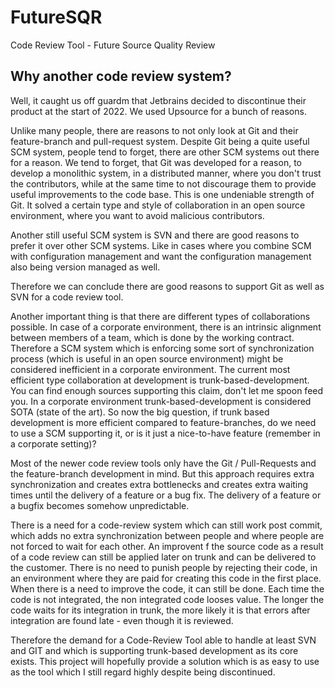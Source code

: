 # FutureSQR
Code Review Tool - Future Source Quality Review

## Why another code review system?
Well, it caught us off guardm that Jetbrains decided to discontinue their product at the start of 2022. We used Upsource for a bunch of reasons.

Unlike many people, there are reasons to not only look at Git and their  feature-branch and pull-request system. Despite Git being a quite 
useful SCM system, people tend to forget, there are other SCM systems out there for a reason. We tend to forget, that Git was developed
for a reason, to develop a monolithic system, in a distributed manner, where you don't trust the contributors, while at the same time to not
discourage them to provide useful improvements to the code base. This is one undeniable strength of Git. It solved a certain type and 
style of collaboration in an open source environment, where you want to avoid malicious contributors. 

Another still useful SCM system is SVN and there are good reasons to prefer it over other SCM systems. Like in cases where you combine
SCM with configuration management and want the configuration management also being version managed as well.

Therefore we can conclude there are good reasons to support Git as well as SVN for a code review tool. 

Another important thing is that there are different types of collaborations possible. In case of a corporate environment, there is an intrinsic
alignment between members of a team, which is done by the working contract. Therefore a SCM system which is enforcing some sort of 
synchronization process (which is useful in an open source environment) might be considered inefficient in a corporate environment. The
current most efficient type collaboration at development is trunk-based-development. You can find enough sources supporting this claim,
don't let me spoon feed you. In a corporate environment trunk-based-development is considered SOTA (state of the art). So now the big 
question, if trunk based development is more efficient compared to feature-branches, do we need to use a SCM supporting it, or is it just
a nice-to-have feature (remember in a corporate setting)?

Most of the newer code review tools only have the Git / Pull-Requests and the feature-branch development in mind. But this approach
requires extra synchronization and creates extra bottlenecks and creates extra waiting times until the delivery of a feature or a bug fix. The
delivery of a feature or a bugfix becomes somehow unpredictable.

There is a need for a code-review system which can still work post commit, which adds no extra synchronization between people and where
people are not forced to wait for each other. An improvent f the source code as a result of a code review can still be applied later on trunk
and can be delivered to the customer. There is no need to punish people by rejecting their code, in an environment where they are paid for
creating this code in the first place. When there is a need to improve the code, it can still be done. Each time the code is not integrated, the 
non integrated code looses value. The longer the code waits for its integration in trunk, the more likely it is that errors after integration are 
found late - even though it is reviewed.

Therefore the demand for a Code-Review Tool able to handle at least SVN and GIT and which is supporting trunk-based development
as its core exists. This project will hopefully provide a solution which is as easy to use as the tool which I still regard highly despite being
discontinued.
